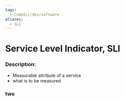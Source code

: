 ```yaml
---
tags:
  - CompSci/dev/software
aliases:
  - SLI
---
```

# Service Level Indicator, SLI
### Description:
- Measurable attribute of a service
- what is to be measured
### two